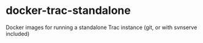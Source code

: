 # docker-trac-standalone
Docker images for running a standalone Trac instance (git, or with svnserve included)
